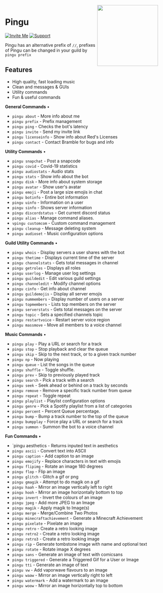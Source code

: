 <img align="right" src="https://i.imgur.com/Q9ZIQao.jpeg" height="200" width="200">

# Pingu


[![Invite Me](https://img.shields.io/badge/Discord-Invite%20Me!-success)](https://discord.com/oauth2/authorize?client_id=192321118537777152&scope=bot&permissions=8)
[![Support](https://img.shields.io/badge/Discord-Support-critical)](https://discord.gg/EwcKJb4XUV)

Pingu has an alternative prefix of `//`, prefixes of Pingu can be changed in your guild by `pingu prefix`

## Features
  * High quality, fast loading music
  * Clean and messages & GUIs
  * Utility commands
  * Fun & useful commands

**General Commands** • 

  - `pingu about` - More info about me
  - `pingu prefix` - Prefix management
  - `pingu ping` - Checks the bot's latency
  - `pingu invite` - Send my invite link
  - `pingu licenseinfo` - Show info about Red's Licenses
  - `pingu contact` - Contact Bramble for bugs and info

**Utility Commands** • 

  - `pingu snapchat` - Post a snapcode
  - `pingu covid` - Covid-19 statistics
  - `pingu audiostats` - Audio stats
  - `pingu stats` - Show info about the bot
  - `pingu disk` - More info about system storage
  - `pingu avatar` - Show user's avatar
  - `pingu emoji` - Post a large size emojis in chat
  - `pingu botinfo` - Entire bot information
  - `pingu uinfo` - Information on a user
  - `pingu sinfo` - Shows server information
  - `pingu discordstatus` - Get current discord status
  - `pingu alias` - Manage command aliases.
  - `vpingu customcom` - Custom command management
  - `pingu cleanup` - Message deleting system
  - `pingu audioset` - Music configuration options
  
 **Guild Utility Commands** • 
  
 - `pingu whois` - Display servers a user shares with the bot
 - `pingu thetime` - Displays current time of the server
 - `pingu channelstats` - Gets total messages in channel
 - `pingu getroles` - Displays all roles
 - `pingu userlog` - Manage user log settings
 - `pingu guildedit` - Edit various guild settings
 - `pingu channeledit` - Modify channel options
 - `pingu cinfo` - Get info about channel
 - `pingu guildemojis` - Display all server emojis
 - `pingu nummembers` - Display number of users on a server
 - `pingu topmembers` - Lists top members on the server
 - `pingu serverstats` - Gets total messages on the server
 - `pingu topic` - Sets a specified channels topic
 - `pingu restartvoice` - Restart server voice region
 - `pingu massmove` - Move all members to a voice channel

 **Music Commands** • 
 
- `pingu play` - Play a URL or search for a track
- `pingu stop` - Stop playback and clear the queue
- `pingu skip` - Skip to the next track, or to a given track number
- `pingu np` - Now playing
- `pingu queue` - List the songs in the queue
- `pingu shuffle` - Toggle shuffle.
- `pingu prev` - Skip to previously played track
- `pingu search` - Pick a track with a search
- `pingu seek` - Seek ahead or behind on a track by seconds
- `pingu remove` - Remove a specific track number from queue
- `pingu repeat` - Toggle repeat
- `pingu playlist` - Playlist configuration options
- `pingu genre` - Pick a Spotify playlist from a list of categories
- `pingu percent` - Percent Queue percentage.
- `pingu bump` - Bump a track number to the top of the queue
- `pingu bumpplay` - Force play a URL or search for a track
- `pingu summon` - Summon the bot to a voice channel

 **Fun Commands** • 
 
- `pingu aesthetics - Returns inputed text in aesthetics
- `pingu ascii` - Convert text into ASCII
- `pingu caption` - Add caption to an image
- `pingu emojify` - Replace characters in text with emojis
- `pingu flipimg` - Rotate an image 180 degrees
- `pingu flop` - Flip an image
- `pingu glitch` - Glitch a gif or png
- `pingu gmagik` - Attempt to do magik on a gif
- `pingu haah` - Mirror an image vertically left to right
- `pingu hooh` - Mirror an image horizontally bottom to top
- `pingu invert` - Invert the colours of an image
- `pingu jpeg` - Add more JPEG to an Image
- `pingu magik` - Apply magik to Image(s)
- `pingu merge` - Merge/Combine Two Photos
- `pingu minecraftachievement` - Generate a Minecraft Achievement
- `pingu pixelate` - Pixelate an image
- `pingu retro` - Create a retro looking image
- `pingu retro2` - Create a retro looking image
- `pingu retro3` - Create a retro looking image
- `pingu rip` - Generate tombstone image with name and optional text
- `pingu rotate` - Rotate image X degrees
- `pingu sans` - Generate an image of text with comicsans
- `pingu triggered` - Generate a Triggered Gif for a User or Image
- `pingu tti` - Generate an image of text
- `pingu vw` - Add vaporwave flavours to an image
- `pingu waaw` - Mirror an image vertically right to left
- `pingu watermark` - Add a watermark to an image
- `pingu woow` - Mirror an image horizontally top to bottom
 

